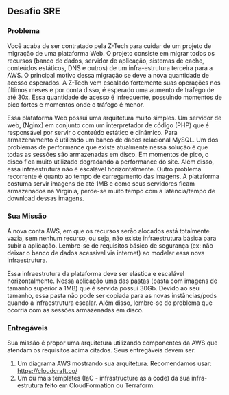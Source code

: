 ## Desafio SRE

### Problema
Você acaba de ser contratado pela Z-Tech para cuidar de um projeto de migração de uma plataforma Web. O projeto consiste em migrar todos os recursos (banco de dados, servidor de aplicação, sistemas de cache, conteúdos estáticos, DNS e outros) de um infra-estrutura terceira para a AWS. O principal motivo dessa migração se deve a nova quantidade de acesso esperados. A Z-Tech vem escalado fortemente suas operações nos últimos meses e por conta disso, é esperado uma aumento de tráfego de até 30x. Essa quantidade de acesso é infrequente, possuindo momentos de pico fortes e momentos onde o tráfego é menor.

Essa plataforma Web possui uma arquitetura muito simples. Um servidor de web, (Nginx) em conjunto com um interpretador de código (PHP) que é responsável por servir o conteúdo estático e dinâmico. Para armazenamento é utilizado um banco de dados relacional MySQL. Um dos problemas de performance que existe atualmente nessa solução é que todas as sessões são armazenadas em disco. Em momentos de pico, o disco fica muito utilizado degradando a performance do site. Além disso, essa infraestrutura não é escalável horizontalmente. Outro problema recorrente é quanto ao tempo de carregamento das imagens. A plataforma costuma servir imagens de até 1MB e como seus servidores ficam armazenados na Virginia, perde-se muito tempo com a latência/tempo de download dessas imagens.

### Sua Missão 
A nova conta AWS, em que os recursos serão alocados está totalmente vazia, sem nenhum recurso, ou seja, não existe infraestrutura básica para subir a aplicação. Lembre-se de requisitos básico  de segurança (ex: não deixar o banco de dados acessível via internet) ao modelar essa nova infraestrutura. 

Essa infraestrutura da plataforma deve ser elástica e escalável horizontalmente. Nessa aplicação uma das pastas (pasta com imagens de tamanho superior a 1MB) que é servida possui 30Gb.  Devido ao seu tamanho, essa pasta não pode ser copiada para as novas instâncias/pods quando a infraestrutura escalar. Além disso, lembre-se do problema que ocorria com as sessões armazenadas em disco.

### Entregáveis
Sua missão é propor uma arquitetura utilizando componentes da AWS que atendam os requisitos acima citados. Seus entregáveis devem ser:
1. Um diagrama AWS mostrando sua arquitetura. Recomendamos usar: https://cloudcraft.co/ 
2. Um ou mais templates (IaC - infrastructure as a code) da sua infra-estrutura feito em CloudFormation ou Terraform.




